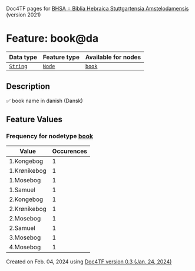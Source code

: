 Doc4TF pages for [BHSA = Biblia Hebraica Stuttgartensia Amstelodamensis](https://github.com/etcbc/BHSA/tree/master/tf) (version 2021)
# Feature: book@da
Data type|Feature type|Available for nodes
---|---|---
[`String`](featurebydatatype.md#string)|[`Node`](featurebytype.md#node)| [`book`](featurebynodetype.md#book) 
## Description
✅ book name in danish (Dansk)
## Feature Values
### Frequency for nodetype [book](featurebynodetype.md#book)
Value|Occurences
---|---
1.Kongebog|1
1.Krønikebog|1
1.Mosebog|1
1.Samuel|1
2.Kongebog|1
2.Krønikebog|1
2.Mosebog|1
2.Samuel|1
3.Mosebog|1
4.Mosebog|1
 

Created on Feb. 04, 2024 using [Doc4TF  version 0.3 (Jan. 24, 2024)](https://github.com/tonyjurg/Doc4TF) 